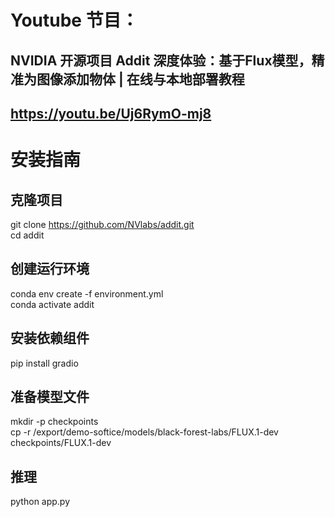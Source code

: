 # Youtube 节目：
## NVIDIA 开源项目 Addit 深度体验：基于Flux模型，精准为图像添加物体 | 在线与本地部署教程
## https://youtu.be/Uj6RymO-mj8

# 安装指南
## 克隆项目
git clone https://github.com/NVlabs/addit.git  
cd addit  

## 创建运行环境
conda env create -f environment.yml  
conda activate addit  

## 安装依赖组件
pip install gradio  

## 准备模型文件
mkdir -p checkpoints  
cp -r /export/demo-softice/models/black-forest-labs/FLUX.1-dev checkpoints/FLUX.1-dev  

## 推理 
python app.py  




  












 
















